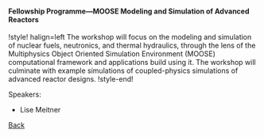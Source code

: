 #### Fellowship Programme—MOOSE Modeling and Simulation of Advanced Reactors

!style! halign=left
The workshop will focus on the modeling and simulation of nuclear fuels, neutronics, and thermal
hydraulics, through the lens of the Multiphysics Object Oriented Simulation Environment (MOOSE)
computational framework and applications build using it.  The workshop will culminate with example
simulations of coupled-physics simulations of advanced reactor designs.
!style-end!

Speakers:

- Lise Meitner

[Back](training/index.md)